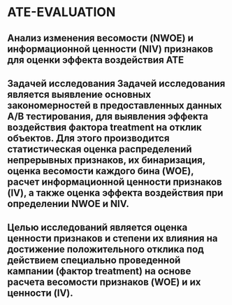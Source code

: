 # ATE-EVALUATION
## Анализ изменения весомости (NWOE) и информационной ценности (NIV) признаков для оценки эффекта воздействия ATE
## Задачей исследования Задачей исследования является выявление основных закономерностей в предоставленных данных А/B тестирования, для выявления эффекта воздействия фактора treatment на отклик объектов. Для этого производится статистическая оценка распределений непрерывных признаков, их бинаризация, оценка весомости каждого бина (WOE), расчет информационной ценности признаков (IV), а также оценка эффекта воздействия при определении NWOE и NIV.   
## Целью исследований является оценка ценности признаков и степени их влияния на достижение положительного отклика под действием специально проведенной кампании (фактор treatment) на основе расчета весомости признаков (WOE) и их ценности (IV).

 
